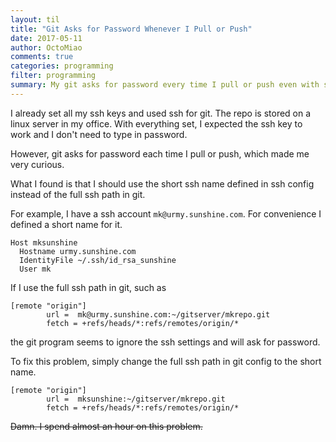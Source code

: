 ```yaml
---
layout: til
title: "Git Asks for Password Whenever I Pull or Push"
date: 2017-05-11
author: OctoMiao
comments: true
categories: programming
filter: programming
summary: My git asks for password every time I pull or push even with ssh configured.
---
```




I already set all my ssh keys and used ssh for git. The repo is stored on a linux server in my office. With everything set, I expected the ssh key to work and I don't need to type in password.

However, git asks for password each time I pull or push, which made me very curious.

What I found is that I should use the short ssh name defined in ssh config instead of the full ssh path in git.

For example, I have a ssh account `mk@urmy.sunshine.com`. For convenience I defined a short name for it.

```
Host mksunshine
  Hostname urmy.sunshine.com
  IdentityFile ~/.ssh/id_rsa_sunshine
  User mk
```

If I use the full ssh path in git, such as

```
[remote "origin"]
        url =  mk@urmy.sunshine.com:~/gitserver/mkrepo.git
        fetch = +refs/heads/*:refs/remotes/origin/*
```

the git program seems to ignore the ssh settings and will ask for password.

To fix this problem, simply change the full ssh path in git config to the short name.

```
[remote "origin"]
        url =  mksunshine:~/gitserver/mkrepo.git
        fetch = +refs/heads/*:refs/remotes/origin/*
```

~~Damn. I spend almost an hour on this problem.~~
